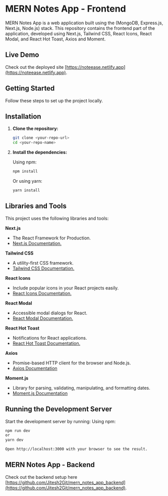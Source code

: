 # MERN Notes App - Frontend

MERN Notes App is a web application built using the (MongoDB, Express.js, Next.js, Node.js) stack. This repository contains the frontend part of the application, developed using Next.js, Tailwind CSS, React Icons, React Modal, and React Hot Toast, Axios and Moment.

## Live Demo

Check out the deployed site [https://noteease.netlify.app](https://noteease.netlify.app).

## Getting Started

Follow these steps to set up the project locally.

## Installation

1. **Clone the repository:**

   ```bash
   git clone <your-repo-url>
   cd <your-repo-name>
   ```

2. **Install the dependencies:**

   Using npm:

   ```bash
   npm install
   ```

   Or using yarn:

   ```bash
   yarn install
   ```

## Libraries and Tools

This project uses the following libraries and tools:

**Next.js**

- The React Framework for Production.
- [Next.js Documentation.](https://nextjs.org/docs)

**Tailwind CSS**

- A utility-first CSS framework.
- [Tailwind CSS Documentation.](https://tailwindcss.com/docs/installation)

**React Icons**

- Include popular icons in your React projects easily.
- [React Icons Documentation.](https://www.npmjs.com/package/react-icons)

**React Modal**

- Accessible modal dialogs for React.
- [React Modal Documentation.](https://www.npmjs.com/package/react-modal)

**React Hot Toast**

- Notifications for React applications.
- [React Hot Toast Documentation.](https://react-hot-toast.com/docs)

**Axios**

- Promise-based HTTP client for the browser and Node.js.
- [Axios Documentation](https://axios-http.com/docs/intro)

**Moment.js**

- Library for parsing, validating, manipulating, and formatting dates.
- [Moment.js Documentation](https://momentjs.com/docs/)

## Running the Development Server

Start the development server by running:
Using npm:

```bash
npm run dev
or
yarn dev

Open http://localhost:3000 with your browser to see the result.

```

## MERN Notes App - Backend

Check out the backend setup here [https://github.com/Jitesh2Git/mern_notes_app_backend](https://github.com/Jitesh2Git/mern_notes_app_backend).
